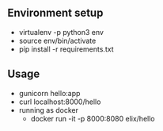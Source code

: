 ## Environment setup
   * virtualenv -p python3 env
   * source env/bin/activate
   * pip install -r requirements.txt

## Usage
   * gunicorn hello:app 
   * curl localhost:8000/hello
   * running as docker
      * docker run -it -p 8000:8080 elix/hello

